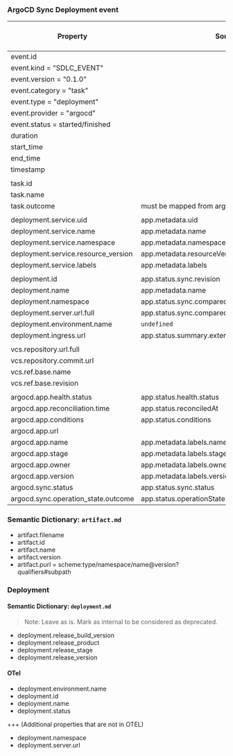 ### ArgoCD Sync Deployment event

| Property | Source | in Dashboard used | 
|---|---|---|
| event.id  |   |
| event.kind = "SDLC_EVENT" |   | x 
| event.version = "0.1.0" | |  x
| event.category = "task" | |  x
| event.type = "deployment" | |  x
| event.provider = "argocd" | |  x
| event.status = started/finished | |  x
| duration | |  x
| start_time | |  x
| end_time | |  x
| timestamp | |  x
| | | |
| task.id | | -
| task.name | | -
| task.outcome | must be mapped from argocd.sync.status | x
| | | |
| deployment.service.uid | app.metadata.uid | x
| deployment.service.name | app.metadata.name | -
| deployment.service.namespace | app.metadata.namespace | -
| deployment.service.resource_version | app.metadata.resourceVersion | -
| deployment.service.labels | app.metadata.labels | -
| | | |
| deployment.id | app.status.sync.revision | -
| deployment.name | app.metadata.name | x
| deployment.namespace | app.status.sync.comparedTo.destination.namespace | x
| deployment.server.url.full | app.status.sync.comparedTo.destination.server | x
| deployment.environment.name | `undefined` | x
| deployment.ingress.url | app.status.summary.externalURLs | -
| | | |
| vcs.repository.url.full | | x
| vcs.repository.commit.url | | -
| vcs.ref.base.name | | -
| vcs.ref.base.revision | | x
| | | |
| argocd.app.health.status | app.status.health.status | x
| argocd.app.reconciliation.time | app.status.reconciledAt | x
| argocd.app.conditions | app.status.conditions | -
| argocd.app.url | | -
| argocd.app.name | app.metadata.labels.name | x
| argocd.app.stage | app.metadata.labels.stage | -
| argocd.app.owner | app.metadata.labels.owner | -
| argocd.app.version | app.metadata.labels.version | -
| argocd.sync.status | app.status.sync.status |  x
| argocd.sync.operation_state.outcome | app.status.operationState.message | x

<!--| deployment.images | app.status.summary.images, Note: This is a list of images. Should be `expanded` to create `artifact.*` properties. Currently, expand operation is not supported by OpenPipeline. | - -->

### Semantic Dictionary: `artifact.md`

- artifact.filename
- artifact.id
- artifact.name
- artifact.version
- artifact.purl = scheme:type/namespace/name@version?qualifiers#subpath


### Deployment
#### Semantic Dictionary: `deployment.md`

> Note: Leave as is. Mark as internal to be considered as deprecated.

- deployment.release_build_version	
- deployment.release_product
- deployment.release_stage
- deployment.release_version

#### OTel

- deployment.environment.name
- deployment.id
- deployment.name
- deployment.status

+++ (Additional properties that are not in OTEL)
- deployment.namespace
- deployment.server.url
